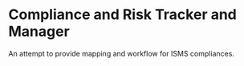 # Compliance and Risk Tracker and Manager

An attempt to provide mapping and workflow for ISMS compliances.

